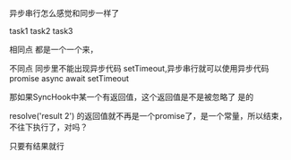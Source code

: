 异步串行怎么感觉和同步一样了 


task1 task2 task3

相同点 都是一个一个来，

不同点 同步里不能出现异步代码 setTimeout,异步串行就可以使用异步代码promise async await setTimeout

那如果SyncHook中某一个有返回值，这个返回值是不是被忽略了
是的
 



resolve('result 2') 的返回值就不再是一个promise了，是一个常量，所以结束，不往下执行了，对吗？ 

只要有结果就行
